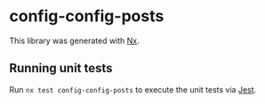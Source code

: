 # config-config-posts

This library was generated with [Nx](https://nx.dev).

## Running unit tests

Run `nx test config-config-posts` to execute the unit tests via [Jest](https://jestjs.io).
